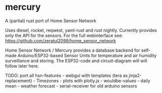 # mercury
A (partial) rust port of Home Sensor Network 

Uses diesel, rocket, reqwest, yaml-rust and rust nightly. Currently provides only the API for the sensors.
For the full webinterface see: https://github.com/zeratul2099/home_sensor_network

Home Sensor Network / Mercury provides a database backend for self-made Arduino/ESP32-based Sensor Units for temperature
and air humidity surveillance and storing. The ESP32-code and circuit-diagram will will follow later here.

TODO: port all hsn-features
    - webgui with templates (tera as jinja2-replacement)
    - Timezones
    - plots with plotly.js
    - wouldbe-values
    - daily mean
    - weather forecast
    - serial-receiver for old arduino sensors
